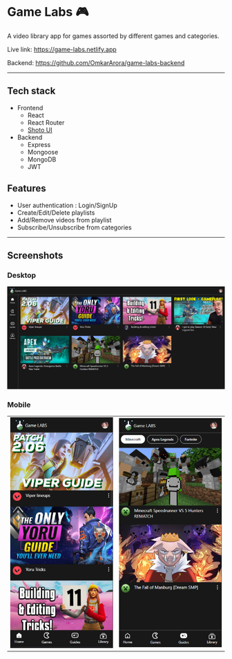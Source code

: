 # Game Labs 🎮

A video library app for games assorted by different games and categories.

Live link: https://game-labs.netlify.app

Backend: https://github.com/OmkarArora/game-labs-backend

---
## Tech stack

- Frontend
  - React
  - React Router
  - [Shoto UI](https://shotoui.netlify.app)
- Backend
  - Express
  - Mongoose
  - MongoDB
  - JWT

## Features

- User authentication : Login/SignUp
- Create/Edit/Delete playlists
- Add/Remove videos from playlist
- Subscribe/Unsubscribe from categories

---

## Screenshots

### Desktop

![Desktop](public/screenshots/gl-home1.png)

### Mobile

<table align="center">
  <tr>
    <td><img src="public/screenshots/gl-home2.png"></td>
    <td><img src="public/screenshots/gl-cat1.png"></td>
  </tr>
 </table>
